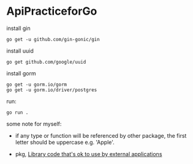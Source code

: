 # ApiPracticeforGo


install gin

```shell
go get -u github.com/gin-gonic/gin
```

install uuid

```shell
go get github.com/google/uuid
```

install gorm

```shell
go get -u gorm.io/gorm 
go get -u gorm.io/driver/postgres
```



run:

```shell
go run .
```


some note for myself:

- if any type or function will be referenced by other package, the first letter should be uppercase e.g.  'Apple'.

- pkg, [Library code that's ok to use by external applications](https://pkg.go.dev/github.com/geektime007/mgmt/pkg#section-readme)


